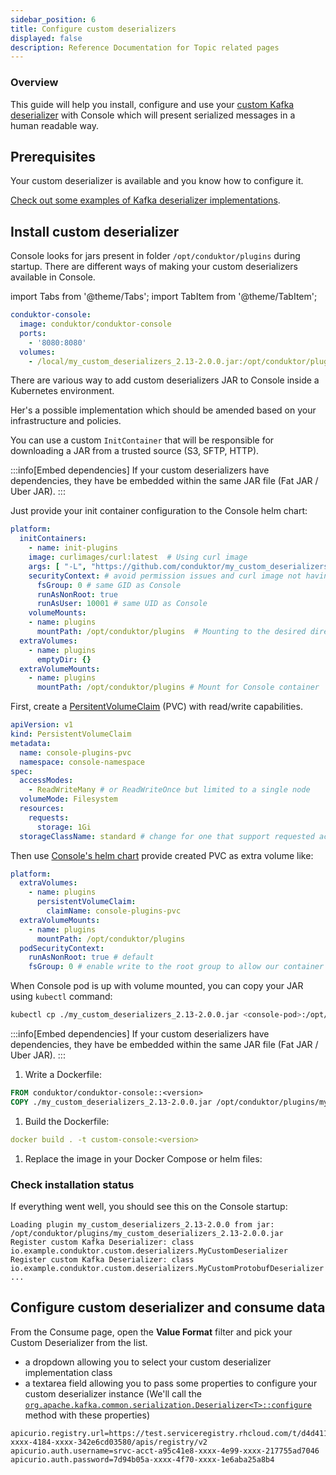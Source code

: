 ```yaml
---
sidebar_position: 6
title: Configure custom deserializers
displayed: false
description: Reference Documentation for Topic related pages
---
```


### Overview

This guide will help you install, configure and use your [custom Kafka deserializer](https://kafka.apache.org/37/javadoc/org/apache/kafka/common/serialization/Deserializer.html) with <GlossaryTerm>Console</GlossaryTerm>  which will present serialized messages in a human readable way.

## Prerequisites

Your custom deserializer is available and you know how to configure it.

[Check out some examples of Kafka deserializer implementations](https://github.com/conduktor/my_custom_deserializers).

## Install custom deserializer

Console looks for jars present in folder `/opt/conduktor/plugins` during startup. There are different ways of making your custom deserializers available in Console.

import Tabs from '@theme/Tabs'; import TabItem from '@theme/TabItem';

<Tabs>
<TabItem value="Docker Compose" label="Docker Compose">

```yml
conduktor-console:
  image: conduktor/conduktor-console
  ports:
    - '8080:8080'
  volumes:
    - /local/my_custom_deserializers_2.13-2.0.0.jar:/opt/conduktor/plugins/my_custom_deserializers_2.13-2.0.0.jar
```

</TabItem>
<TabItem value="Kubernetes" label="Kubernetes">

There are various way to add custom deserializers JAR to Console inside a Kubernetes environment.

Her's a possible implementation which should be amended based on your infrastructure and policies.

<Tabs>
<TabItem value="init" label="InitContainer">

You can use a custom `InitContainer` that will be responsible for downloading a JAR from a trusted source (S3, SFTP, HTTP).

:::info[Embed dependencies]
If your custom deserializers have dependencies, they have be embedded within the same JAR file (Fat JAR / Uber JAR).
:::

Just provide your init container configuration to the Console helm chart:

```yaml title="console-values.yaml"
platform:
  initContainers:
    - name: init-plugins
    image: curlimages/curl:latest  # Using curl image
    args: [ "-L", "https://github.com/conduktor/my_custom_deserializers/releases/download/2.0.0/my_custom_deserializers_2.13-2.0.0.jar", "-o", "/opt/conduktor/plugins/my_custom_deserializers_2.13-2.0.0.jar" ]    
    securityContext: # avoid permission issues and curl image not having numeral UID error
      fsGroup: 0 # same GID as Console
      runAsNonRoot: true
      runAsUser: 10001 # same UID as Console
    volumeMounts:
    - name: plugins
      mountPath: /opt/conduktor/plugins  # Mounting to the desired directory
  extraVolumes:
    - name: plugins
      emptyDir: {}
  extraVolumeMounts:
    - name: plugins
      mountPath: /opt/conduktor/plugins # Mount for Console container
```

</TabItem>
<TabItem value="PVC" label="PersistentVolumeClaim">

First, create a [PersitentVolumeClaim](https://kubernetes.io/docs/concepts/storage/persistent-volumes/#persistentvolumeclaims) (PVC) with read/write capabilities.

```yaml title="PVC.yaml"
apiVersion: v1
kind: PersistentVolumeClaim
metadata:
  name: console-plugins-pvc
  namespace: console-namespace
spec:
  accessModes:
    - ReadWriteMany # or ReadWriteOnce but limited to a single node
  volumeMode: Filesystem
  resources:
    requests:
      storage: 1Gi
  storageClassName: standard # change for one that support requested accessModes
```

Then use [Console's helm chart](/platform/get-started/installation/get-started/kubernetes/) provide created PVC as extra volume like:

```yaml title="console-values.yaml"
platform:
  extraVolumes:
    - name: plugins
      persistentVolumeClaim:
        claimName: console-plugins-pvc
  extraVolumeMounts:
    - name: plugins
      mountPath: /opt/conduktor/plugins
  podSecurityContext:
    runAsNonRoot: true # default
    fsGroup: 0 # enable write to the root group to allow our container user to write on plugin volume
```

When Console pod is up with volume mounted, you can copy your JAR using `kubectl` command:

```sh
kubectl cp ./my_custom_deserializers_2.13-2.0.0.jar <console-pod>:/opt/conduktor/plugins/my_custom_deserializers_2.13-2.0.0.jar -n console-namespace
```

</TabItem>
</Tabs>

</TabItem>
<TabItem value="Extend Console Image" label="Extend Console image">

:::info[Embed dependencies]
If your custom deserializers have dependencies, they have be embedded within the same JAR file (Fat JAR / Uber JAR).
:::

1. Write a Dockerfile:

```Dockerfile
FROM conduktor/conduktor-console::<version>
COPY ./my_custom_deserializers_2.13-2.0.0.jar /opt/conduktor/plugins/my_custom_deserializers_2.13-2.0.0.jar
```

1. Build the Dockerfile:

```yaml
docker build . -t custom-console:<version>
```

1. Replace the image in your Docker Compose or helm files:

</TabItem>
</Tabs>

### Check installation status

If everything went well, you should see this on the Console startup:

```
Loading plugin my_custom_deserializers_2.13-2.0.0 from jar: /opt/conduktor/plugins/my_custom_deserializers_2.13-2.0.0.jar
Register custom Kafka Deserializer: class io.example.conduktor.custom.deserializers.MyCustomDeserializer
Register custom Kafka Deserializer: class io.example.conduktor.custom.deserializers.MyCustomProtobufDeserializer
...
```

## Configure custom deserializer and consume data

From the Consume page, open the **Value Format** filter and pick your Custom Deserializer from the list.

- a dropdown allowing you to select your custom deserializer implementation class
- a textarea field allowing you to pass some properties to configure your custom deserializer instance (We'll call the [`org.apache.kafka.common.serialization.Deserializer<T>::configure`](<https://kafka.apache.org/37/javadoc/org/apache/kafka/common/serialization/Deserializer.html#configure(java.util.Map,boolean)>) method with these properties)

```properties title="Properties example"
apicurio.registry.url=https://test.serviceregistry.rhcloud.com/t/d4d411af-xxxx-4184-xxxx-342e6cd03580/apis/registry/v2
apicurio.auth.username=srvc-acct-a95c41e8-xxxx-4e99-xxxx-217755ad7046
apicurio.auth.password=7d94b05a-xxxx-4f70-xxxx-1e6aba25a8b4
```
